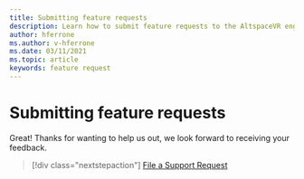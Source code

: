 ```yaml
---
title: Submitting feature requests
description: Learn how to submit feature requests to the AltspaceVR engineering team.
author: hferrone
ms.author: v-hferrone
ms.date: 03/11/2021
ms.topic: article
keywords: feature request
---
```


# Submitting feature requests

Great! Thanks for wanting to help us out, we look forward to receiving your feedback.

> [!div class="nextstepaction"] 
> [File a Support Request](https://help.altvr.com/hc/requests/new)